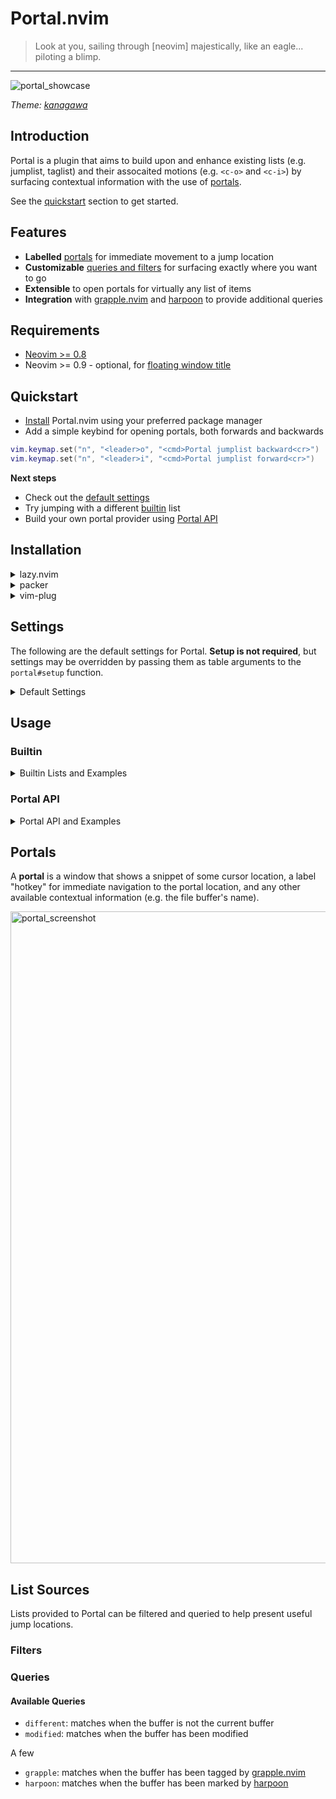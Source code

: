 # Portal.nvim

> Look at you, sailing through [neovim] majestically, like an eagle... piloting a blimp.

---

![portal_showcase](https://user-images.githubusercontent.com/2467016/222316702-cf85ad4a-c331-4148-a851-26c275ed60cd.gif)

_Theme: [kanagawa](https://github.com/rebelot/kanagawa.nvim)_

## Introduction

Portal is a plugin that aims to build upon and enhance existing lists (e.g. jumplist, taglist) and their assocaited motions (e.g. `<c-o>` and `<c-i>`) by surfacing contextual information with the use of [portals](#portals).

See the [quickstart](#quickstart) section to get started.

## Features

<!-- TODO: update links to sections -->
* **Labelled** [portals](#portals) for immediate movement to a jump location
* **Customizable** [queries and filters](#portal-results) for surfacing exactly where you want to go
* **Extensible** to open portals for virtually any list of items
* **Integration** with [grapple.nvim](https://github.com/cbochs/grapple.nvim) and [harpoon](https://github.com/ThePrimeagen/harpoon) to provide additional queries

## Requirements

* [Neovim >= 0.8](https://github.com/neovim/neovim/releases/tag/v0.8.0)
* Neovim >= 0.9 - optional, for [floating window title](https://github.com/neovim/neovim/issues/17458)

## Quickstart

- [Install](#installation) Portal.nvim using your preferred package manager
- Add a simple keybind for opening portals, both forwards and backwards

```lua
vim.keymap.set("n", "<leader>o", "<cmd>Portal jumplist backward<cr>")
vim.keymap.set("n", "<leader>i", "<cmd>Portal jumplist forward<cr>")
```

**Next steps**

- Check out the [default settings](#settings)
- Try jumping with a different [builtin](#builtin) list
- Build your own portal provider using [Portal API](#portal-api)

## Installation

<details>
<summary>lazy.nvim</summary>

```lua
{
    "cbochs/portal.nvim",
    dependencies = {
        "cbochs/grapple.nvim",  -- (optional)
        "ThePrimeagen/harpoon", -- (optional)
    },
}
```

</details>

<details>
<summary>packer</summary>

```lua
use {
    "cbochs/portal.nvim",
    requires = {
        "cbochs/grapple.nvim",  -- (optional)
        "ThePrimeagen/harpoon", -- (optional)
    },
}
```

</details>

<details>
<summary>vim-plug</summary>

```vim
Plug "cbochs/portal.nvim"

" Optional
Plug "cbochs/grapple.nvim"
Plug "ThePrimeagen/harpoon"
```

</details>

## Settings

The following are the default settings for Portal. **Setup is not required**, but settings may be overridden by passing them as table arguments to the `portal#setup` function.

<details>
<summary>Default Settings</summary>

```lua
require("portal").setup({
    ---@type "debug" | "info" | "warn" | "error"
    log_level = "warn",

    ---The default queries used when searching the jumplist. An entry can
    ---be a name of a registered query item, an anonymous predicate, or
    ---a well-formed query item. See Queries section for more information.
    ---@type Portal.Predicate[]
    query = nil,

    -- stylua: ignore
    --- TODO: document base filter
    ---@type Portal.Predicate
    filter = function(v) return vim.api.nvim_buf_is_valid(v.buffer) end,

    --- TODO: document lookback behaviour
    ---@type integer
    lookback = 100,

    ---An ordered list of keys that will be used for labelling available jumps.
    ---Labels will be applied in same order as `query`.
    ---@type string[]
    labels = { "j", "k", "h", "l" },

    ---Keys used for exiting portal selection. To disable a key, set its value
    ---to `false`.
    ---@type table<string, boolean>
    escape = {
        ["<esc>"] = true,
    },

    ---The raw window options used for the portal window
    window_options = {
        relative = "cursor",
        width = 80, -- implement as "min/max width",
        height = 3, -- implement as "context lines"
        col = 2, -- implement as "offset"
        focusable = false,
        border = "single",
        noautocmd = true,
    },
})
```

</details>

## Usage

### Builtin

<details>
<summary>Builtin Lists and Examples</summary>
</details>

### Portal API

<details>
<summary>Portal API and Examples</summary>
</details>

## Portals

A **portal** is a window that shows a snippet of some cursor location, a label "hotkey" for immediate navigation to the portal location, and any other available contextual information (e.g. the file buffer's name).

<!-- TODO: update portal screenshot -->
<img width="1043" alt="portal_screenshot" src="https://user-images.githubusercontent.com/2467016/222313082-8ae51576-5497-40e8-88d9-466ca504e22d.png">

## List Sources

Lists provided to Portal can be filtered and queried to help present useful jump locations.

### Filters
### Queries

#### Available Queries

* `different`: matches when the buffer is not the current buffer
* `modified`: matches when the buffer has been modified

A few

* `grapple`: matches when the buffer has been tagged by [grapple.nvim](https://github.com/cbochs/grapple.nvim)
* `harpoon`: matches when the buffer has been marked by [harpoon](https://github.com/ThePrimeagen/harpoon)
